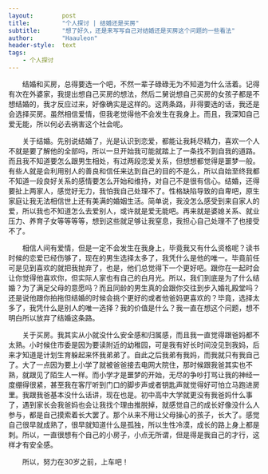 ```yaml
---
layout:        post
title:         "个人探讨 | 结婚还是买房"
subtitle:      "想了好久，还是来写写自己对结婚还是买房这个问题的一些看法"
author:        "Haauleon"
header-style:  text
tags:
    - 个人探讨
---
```


&emsp;&emsp;结婚和买房，总得要选一个吧，不然一辈子碌碌无为不知道为什么活着。记得有次在外婆家，我提出想自己买房的想法，然后二舅说想自己买房的女孩子都是不想结婚的，我才反应过来，好像确实是这样的。这两条路，非得要选的话，我还是会选择买房。虽然相信爱情，但我老觉得他不会发生在我身上。而且，我深知自己爱无能，所以何必去祸害这个社会呢。      

&emsp;&emsp;关于结婚。先别说结婚了，光是认识到恋爱，都能让我耗尽精力，喜欢一个人不就是要了解他的全部吗，所以一旦开始我可能就踏上了一条找不到自我的道路。而且我不知道要怎么跟男生相处，有过两段恋爱关系，但想想都觉得是噩梦一般。有些人就是会利用别人的善良和信任来达到自己的目的不是么，所以自始至终我都不知道一段良好关系的感情要怎么开始和维持，对自己不是很有信心。结婚，还得要扯上两家人，感觉好无力，我怕我自己处理不了。性格缺陷导致的自卑吧，原生家庭让我无法相信世上还有美满的婚姻生活。简单说，我没怎么感受到来自家人的爱，所以我也不知道怎么去爱别人，或许就是爱无能吧。再来就是婆媳关系、就业压力、养育子女等等等等，想到这些就足够让我窒息，我担心自己处理不了也接受不了。      

&emsp;&emsp;相信人间有爱情，但是一定不会发生在我身上，毕竟我又有什么资格呢？读书时候的恋爱已经伤够了，现在的男生选择太多了，我凭什么是他的唯一。毕竟前任可是见到喜欢的就把我抛弃了，也是，他们总觉得下一个更好吧。跟你在一起时会让你觉得他喜欢你，但实际人家也有自己的白月光。所以，我们到底是为了什么结婚？为了满足父母的意愿吗？而且同龄的男生真的会跟你交往到步入婚礼殿堂吗？还是说他跟你拍拖但结婚的时候会挑个更好的或者他爸妈更喜欢的？毕竟，选择太多了，我凭什么是别人的唯一选择？我的价值是什么？我一直在想这个问题，想不明白所以放弃了结婚这条路。              

&emsp;&emsp;关于买房。我其实从小就没什么安全感和归属感，而且我一直觉得跟爸妈都不太熟。小时候住市委是因为要读附近的幼稚园，可是我有好长时间没见到我妈，后来才知道是计划生育躲起来怀我弟弟了。自此之后我弟有我妈，而我就只有我自己了。大了一点因为要上小学了就被爸爸接去电网大院住，那时候跟我爸其实也不熟，就跟见了陌生人一样。而小学才是噩梦的开始，无尽的争吵打骂让我的神经一度绷得很紧，甚至我在客厅听到门口的脚步声或者钥匙声就觉得好可怕立马跑进房里。我跟我爸基本没什么话讲，现在也是。初中高中大学就更没有我爸妈什么事了，遇到家长会我爸妈也会让我找个理由推脱掉，就感觉自己的成长好像没什么人参与，都是自己摸索着长大罢了。那个从来不用让父母操心的孩子，长大了。感觉自己很早就成熟了，很早就知道什么是孤独，所以生性冷漠，成长的路上身上都是刺。所以，一直很想有个自己的小房子，小点无所谓，但是得是我自己的才行，这样才有安全感。      

&emsp;&emsp;所以，努力在30岁之前，上车吧！